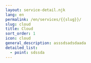 ```yaml
---
layout: service-detail.njk
lang: en
permalink: /en/services/{{slug}}/
slug: cloud
title: Cloud
sort_order: 1
icon: cloud
general_description: asssdsadsdaada
detailed_list:
  - point: sdssda
---
```

